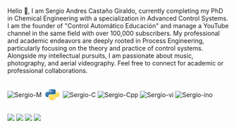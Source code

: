 Hello 👋, I am Sergio Andres Castaño Giraldo, currently completing my PhD in Chemical Engineering with a specialization in Advanced Control Systems. I am the founder of "Control Automático Educación" and manage a YouTube channel in the same field with over 100,000 subscribers. My professional and academic endeavors are deeply rooted in Process Engineering, particularly focusing on the theory and practice of control systems. Alongside my intellectual pursuits, I am passionate about music, photography, and aerial videography. Feel free to connect for academic or professional collaborations.

<div style="display: inline_block"><br>
  <img align="center" alt="Sergio-M" height="30" width="40" src="https://cdn.jsdelivr.net/gh/devicons/devicon/icons/matlab/matlab-original.svg">
  <img align="center" alt="Sergio-Python" height="30" width="40" src="https://raw.githubusercontent.com/devicons/devicon/master/icons/python/python-original.svg">
  <img align="center" alt="Sergio-C" height="30" width="40" src="https://cdn.jsdelivr.net/gh/devicons/devicon/icons/c/c-original.svg">
  <img align="center" alt="Sergio-Cpp" height="30" width="40" src="https://cdn.jsdelivr.net/gh/devicons/devicon/icons/cplusplus/cplusplus-original.svg">
  <img align="center" alt="Sergio-vi" height="30" width="40" src="https://cdn.jsdelivr.net/gh/devicons/devicon/icons/labview/labview-original-wordmark.svg">
  <img align="center" alt="Sergio-ino" height="30" width="40" src="https://cdn.jsdelivr.net/gh/devicons/devicon/icons/arduino/arduino-original-wordmark.svg">
</div>
  
  ##
 
<div> 
  <a href="https://www.youtube.com/channel/UCdzSnI03LpBI_8gXJseIDuw" target="_blank"><img src="https://img.shields.io/badge/YouTube-FF0000?style=for-the-badge&logo=youtube&logoColor=white" target="_blank"></a>
  <a href="https://www.instagram.com/sergioacgiraldo/" target="_blank"><img src="https://img.shields.io/badge/-Instagram-%23E4405F?style=for-the-badge&logo=instagram&logoColor=white" target="_blank"></a>
  <a href="https://www.linkedin.com/in/sergio-castano-giraldo/" target="_blank"><img src="https://img.shields.io/badge/-LinkedIn-%230077B5?style=for-the-badge&logo=linkedin&logoColor=white" target="_blank"></a> 
  <a href="https://www.facebook.com/controlautomaticoeducacion" target="_blank"><img src="https://img.shields.io/badge/Facebook-1877F2?style=for-the-badge&logo=facebook&logoColor=white" target="_blank"></a> 
  
</div>

